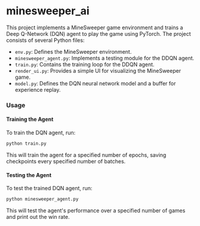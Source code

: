 # minesweeper_ai

This project implements a MineSweeper game environment and trains a Deep Q-Network (DQN) agent to play the game using PyTorch. The project consists of several Python files:

- `env.py`: Defines the MineSweeper environment.
- `minesweeper_agent.py`: Implements a testing module for the DDQN agent.
- `train.py`: Contains the training loop for the DDQN agent.
- `render_ui.py`: Provides a simple UI for visualizing the MineSweeper game.
- `model.py`: Defines the DQN neural network model and a buffer for experience replay.


### Usage

#### Training the Agent
To train the DQN agent, run:

```bash
python train.py
```

This will train the agent for a specified number of epochs, saving checkpoints every specified number of batches.

#### Testing the Agent
To test the trained DQN agent, run:

```bash
python minesweeper_agent.py
```
This will test the agent's performance over a specified number of games and print out the win rate.




